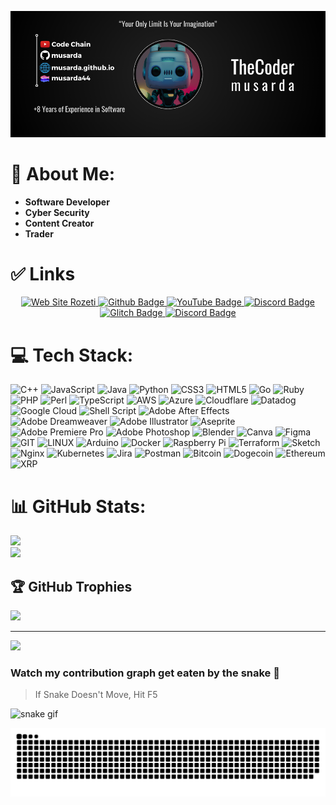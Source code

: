 <!--
    First of all, my friend who reached these codes, I do not know how you got them, but please ask me for permission if you want to use this code elsewhere.

    © musarda
    
    Proudly created with GPRM ( https://gprm.itsvg.in )
-->

![](https://github.com/musarda/musarda/blob/main/img.png)

# 💫 About Me:
- **Software Developer**
- **Cyber ​​Security**
- **Content Creator**
- **Trader**

# ✅ Links
<div style="text-align: center;">
    <a href="https://musarda.github.io">
      <img src="https://img.shields.io/badge/Visit%20My-Website-E6E6E6" alt="Web Site Rozeti">
    </a>
    <a href="https://www.github.com/musarda"> <!--GitHub Link-->
      <img src="https://img.shields.io/badge/-GitHub-000?style=quare&labelColor=000&logo=GitHub&logoColor=white&link=link" alt="Github Badge">
    </a>
    <a href="https://www.youtube.com/@CodeChain"> <!--YouTube Link-->
      <img src="https://img.shields.io/badge/-YouTube-c4302b?style=quare&labelColor=c4302b&logo=YouTube&logoColor=white&link=link" alt="YouTube Badge">
    </a>
    <a href="https://discord.gg/kf29ZKZyw6"> <!--Discord Link-->
      <img src="https://img.shields.io/badge/-Discord-738adb?style=quare&labelColor=blurple&logo=Discord&logoColor=white&link=link" alt="Discord Badge">
    </a>
    <a href="https://www.glitch.com/@musarda44"> <!--Glitch Link-->
      <img src="https://img.shields.io/badge/-Glitch-2800ff?style=quare&labelColor=2800ff&logo=Glitch&logoColor=white&link=link" alt="Glitch Badge">
    </a>
    <a href="https://discord.gg/Kaye7tpHcQ"> <!--Discord2 Link-->
      <img src="https://img.shields.io/badge/-Discord-738adb?style=quare&labelColor=blurple&logo=Discord&logoColor=white&link=link" alt="Discord Badge">
    </a>
    <br>
</div>

# 💻 Tech Stack:
![C++](https://img.shields.io/badge/c++-%2300599C.svg?style=for-the-badge&logo=c%2B%2B&logoColor=white) ![JavaScript](https://img.shields.io/badge/javascript-%23323330.svg?style=for-the-badge&logo=javascript&logoColor=%23F7DF1E) ![Java](https://img.shields.io/badge/java-%23ED8B00.svg?style=for-the-badge&logo=java&logoColor=white) ![Python](https://img.shields.io/badge/python-3670A0?style=for-the-badge&logo=python&logoColor=ffdd54) ![CSS3](https://img.shields.io/badge/css3-%231572B6.svg?style=for-the-badge&logo=css3&logoColor=white) ![HTML5](https://img.shields.io/badge/html5-%23E34F26.svg?style=for-the-badge&logo=html5&logoColor=white) ![Go](https://img.shields.io/badge/go-%2300ADD8.svg?style=for-the-badge&logo=go&logoColor=white) ![Ruby](https://img.shields.io/badge/ruby-%23CC342D.svg?style=for-the-badge&logo=ruby&logoColor=white) ![PHP](https://img.shields.io/badge/php-%23777BB4.svg?style=for-the-badge&logo=php&logoColor=white) ![Perl](https://img.shields.io/badge/perl-%2339457E.svg?style=for-the-badge&logo=perl&logoColor=white) ![TypeScript](https://img.shields.io/badge/typescript-%23007ACC.svg?style=for-the-badge&logo=typescript&logoColor=white) ![AWS](https://img.shields.io/badge/AWS-%23FF9900.svg?style=for-the-badge&logo=amazon-aws&logoColor=white) ![Azure](https://img.shields.io/badge/azure-%230072C6.svg?style=for-the-badge&logo=azure-devops&logoColor=white) ![Cloudflare](https://img.shields.io/badge/Cloudflare-F38020?style=for-the-badge&logo=Cloudflare&logoColor=white) ![Datadog](https://img.shields.io/badge/datadog-%23632CA6.svg?style=for-the-badge&logo=datadog&logoColor=white) ![Google Cloud](https://img.shields.io/badge/Google%20Cloud-%234285F4.svg?style=for-the-badge&logo=google-cloud&logoColor=white) ![Shell Script](https://img.shields.io/badge/shell_script-%23121011.svg?style=for-the-badge&logo=gnu-bash&logoColor=white) ![Adobe After Effects](https://img.shields.io/badge/Adobe%20After%20Effects-9999FF.svg?style=for-the-badge&logo=Adobe%20After%20Effects&logoColor=white) ![Adobe Dreamweaver](https://img.shields.io/badge/Adobe%20Dreamweaver-FF61F6.svg?style=for-the-badge&logo=Adobe%20Dreamweaver&logoColor=white) ![Adobe Illustrator](https://img.shields.io/badge/adobeillustrator-%23FF9A00.svg?style=for-the-badge&logo=adobeillustrator&logoColor=white) ![Aseprite](https://img.shields.io/badge/Aseprite-FFFFFF?style=for-the-badge&logo=Aseprite&logoColor=#7D929E) ![Adobe Premiere Pro](https://img.shields.io/badge/Adobe%20Premiere%20Pro-9999FF.svg?style=for-the-badge&logo=Adobe%20Premiere%20Pro&logoColor=white) ![Adobe Photoshop](https://img.shields.io/badge/adobephotoshop-%2331A8FF.svg?style=for-the-badge&logo=adobephotoshop&logoColor=white) ![Blender](https://img.shields.io/badge/blender-%23F5792A.svg?style=for-the-badge&logo=blender&logoColor=white) ![Canva](https://img.shields.io/badge/Canva-%2300C4CC.svg?style=for-the-badge&logo=Canva&logoColor=white) 	![Figma](https://img.shields.io/badge/figma-%23F24E1E.svg?style=for-the-badge&logo=figma&logoColor=white) ![GIT](https://img.shields.io/badge/Git-fc6d26?style=for-the-badge&logo=git&logoColor=white) ![LINUX](https://img.shields.io/badge/Linux-FCC624?style=for-the-badge&logo=linux&logoColor=black) ![Arduino](https://img.shields.io/badge/-Arduino-00979D?style=for-the-badge&logo=Arduino&logoColor=white) ![Docker](https://img.shields.io/badge/docker-%230db7ed.svg?style=for-the-badge&logo=docker&logoColor=white) ![Raspberry Pi](https://img.shields.io/badge/-RaspberryPi-C51A4A?style=for-the-badge&logo=Raspberry-Pi) ![Terraform](https://img.shields.io/badge/terraform-%235835CC.svg?style=for-the-badge&logo=terraform&logoColor=white) ![Sketch](https://img.shields.io/badge/Sketch-FFB387?style=for-the-badge&logo=sketch&logoColor=black) ![Nginx](https://img.shields.io/badge/nginx-%23009639.svg?style=for-the-badge&logo=nginx&logoColor=white) ![Kubernetes](https://img.shields.io/badge/kubernetes-%23326ce5.svg?style=for-the-badge&logo=kubernetes&logoColor=white) ![Jira](https://img.shields.io/badge/jira-%230A0FFF.svg?style=for-the-badge&logo=jira&logoColor=white) ![Postman](https://img.shields.io/badge/Postman-FF6C37?style=for-the-badge&logo=postman&logoColor=white)
<img src="https://img.shields.io/badge/Bitcoin-EAB300?style=for-the-badge&logo=bitcoin&logoColor=white" alt="Bitcoin">
<img src="https://img.shields.io/badge/dogecoin-B59A30?style=for-the-badge&logo=dogecoin&logoColor=white" alt="Dogecoin">
<img src="https://img.shields.io/badge/Ethereum-3C3C3D?style=for-the-badge&logo=Ethereum&logoColor=white" alt="Ethereum">
<img src="https://img.shields.io/badge/Xrp-black?style=for-the-badge&logo=xrp&logoColor=white" alt="XRP">

# 📊 GitHub Stats:
![](https://github-readme-stats.vercel.app/api/top-langs/?username=musarda&theme=dark&hide_border=false&include_all_commits=true&count_private=true&layout=compact)<br/>
![](https://github-readme-stats.vercel.app/api?username=musarda&theme=dark&hide_border=false&include_all_commits=true&count_private=true)<br/>


## 🏆 GitHub Trophies
![](https://github-profile-trophy.vercel.app/?username=musarda&theme=radical&no-frame=false&no-bg=true&margin-w=4)

---
[![](https://visitcount.itsvg.in/api?id=musarda&icon=2&color=12)](#)


### Watch my contribution graph get eaten by the snake 🐍
> If Snake Doesn't Move, Hit F5

![snake gif](https://github.com/musarda/musarda/blob/output/github-contribution-grid-snake.gif)

<picture>
  <source media="(prefers-color-scheme: dark)" srcset="https://raw.githubusercontent.com/musarda/musarda/output/github-contribution-grid-snake-dark.svg">
  <source media="(prefers-color-scheme: light)" srcset="https://raw.githubusercontent.com/musarda/musarda/output/github-contribution-grid-snake.svg">
  <img alt="github contribution grid snake animation" src="https://raw.githubusercontent.com/musarda/musarda/output/github-contribution-grid-snake.svg">
</picture>
